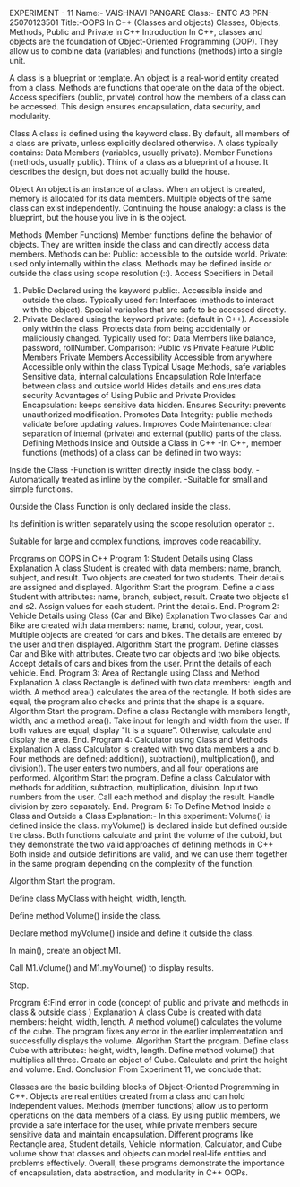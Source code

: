 EXPERIMENT - 11
Name:- VAISHNAVI PANGARE
Class:- ENTC A3
PRN- 25070123501
Title:-OOPS In C++ (Classes and objects)
Classes, Objects, Methods, Public and Private in C++
Introduction
In C++, classes and objects are the foundation of Object-Oriented Programming (OOP).
They allow us to combine data (variables) and functions (methods) into a single unit.

A class is a blueprint or template.
An object is a real-world entity created from a class.
Methods are functions that operate on the data of the object.
Access specifiers (public, private) control how the members of a class can be accessed.
This design ensures encapsulation, data security, and modularity.

Class
A class is defined using the keyword class.
By default, all members of a class are private, unless explicitly declared otherwise.
A class typically contains:
Data Members (variables, usually private).
Member Functions (methods, usually public).
Think of a class as a blueprint of a house. It describes the design, but does not actually build the house.

Object
An object is an instance of a class.
When an object is created, memory is allocated for its data members.
Multiple objects of the same class can exist independently.
Continuing the house analogy: a class is the blueprint, but the house you live in is the object.

Methods (Member Functions)
Member functions define the behavior of objects.
They are written inside the class and can directly access data members.
Methods can be:
Public: accessible to the outside world.
Private: used only internally within the class.
Methods may be defined inside or outside the class using scope resolution (::).
Access Specifiers in Detail
1. Public
Declared using the keyword public:.
Accessible inside and outside the class.
Typically used for:
Interfaces (methods to interact with the object).
Special variables that are safe to be accessed directly.
2. Private
Declared using the keyword private: (default in C++).
Accessible only within the class.
Protects data from being accidentally or maliciously changed.
Typically used for:
Data Members like balance, password, rollNumber.
Comparison: Public vs Private
Feature	Public Members	Private Members
Accessibility	Accessible from anywhere	Accessible only within the class
Typical Usage	Methods, safe variables	Sensitive data, internal calculations
Encapsulation Role	Interface between class and outside world	Hides details and ensures data security
Advantages of Using Public and Private
Provides Encapsulation: keeps sensitive data hidden.
Ensures Security: prevents unauthorized modification.
Promotes Data Integrity: public methods validate before updating values.
Improves Code Maintenance: clear separation of internal (private) and external (public) parts of the class.
Defining Methods Inside and Outside a Class in C++
-In C++, member functions (methods) of a class can be defined in two ways:

Inside the Class
-Function is written directly inside the class body. -Automatically treated as inline by the compiler. -Suitable for small and simple functions.

Outside the Class
Function is only declared inside the class.

Its definition is written separately using the scope resolution operator ::.

Suitable for large and complex functions, improves code readability.

Programs on OOPS in C++
Program 1: Student Details using Class
Explanation
A class Student is created with data members: name, branch, subject, and result.
Two objects are created for two students.
Their details are assigned and displayed.
Algorithm
Start the program.
Define a class Student with attributes: name, branch, subject, result.
Create two objects s1 and s2.
Assign values for each student.
Print the details.
End.
Program 2: Vehicle Details using Class (Car and Bike)
Explanation
Two classes Car and Bike are created with data members: name, brand, colour, year, cost.
Multiple objects are created for cars and bikes.
The details are entered by the user and then displayed.
Algorithm
Start the program.
Define classes Car and Bike with attributes.
Create two car objects and two bike objects.
Accept details of cars and bikes from the user.
Print the details of each vehicle.
End.
Program 3: Area of Rectangle using Class and Method
Explanation
A class Rectangle is defined with two data members: length and width.
A method area() calculates the area of the rectangle.
If both sides are equal, the program also checks and prints that the shape is a square.
Algorithm
Start the program.
Define a class Rectangle with members length, width, and a method area().
Take input for length and width from the user.
If both values are equal, display "It is a square".
Otherwise, calculate and display the area.
End.
Program 4: Calculator using Class and Methods
Explanation
A class Calculator is created with two data members a and b.
Four methods are defined: addition(), subtraction(), multiplication(), and division().
The user enters two numbers, and all four operations are performed.
Algorithm
Start the program.
Define a class Calculator with methods for addition, subtraction, multiplication, division.
Input two numbers from the user.
Call each method and display the result.
Handle division by zero separately.
End.
Program 5: To Define Method Inside a Class and Outside a Class
Explanation:-
In this experiment: Volume() is defined inside the class.
myVolume() is declared inside but defined outside the class.
Both functions calculate and print the volume of the cuboid, but they demonstrate the two valid approaches of defining methods in C++ Both inside and outside definitions are valid, and we can use them together in the same program depending on the complexity of the function.

Algorithm
Start the program.

Define class MyClass with height, width, length.

Define method Volume() inside the class.

Declare method myVolume() inside and define it outside the class.

In main(), create an object M1.

Call M1.Volume() and M1.myVolume() to display results.

Stop.

Program 6:Find error in code (concept of public and private and methods in class & outside class )
Explanation
A class Cube is created with data members: height, width, length.
A method volume() calculates the volume of the cube.
The program fixes any error in the earlier implementation and successfully displays the volume.
Algorithm
Start the program.
Define class Cube with attributes: height, width, length.
Define method volume() that multiplies all three.
Create an object of Cube.
Calculate and print the height and volume.
End.
Conclusion
From Experiment 11, we conclude that:

Classes are the basic building blocks of Object-Oriented Programming in C++.
Objects are real entities created from a class and can hold independent values.
Methods (member functions) allow us to perform operations on the data members of a class.
By using public members, we provide a safe interface for the user, while private members secure sensitive data and maintain encapsulation.
Different programs like Rectangle area, Student details, Vehicle information, Calculator, and Cube volume show that classes and objects can model real-life entities and problems effectively.
Overall, these programs demonstrate the importance of encapsulation, data abstraction, and modularity in C++ OOPs.
